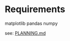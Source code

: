 # Requirements

matplotlib
pandas
numpy

see: [PLANNING.md](https://github.com/RubberDuckCollector/flounder-fest/blob/main/PLANNING.md)
